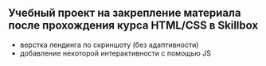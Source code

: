 ## Учебный проект на закрепление материала после прохождения курса HTML/CSS в Skillbox

- верстка лендинга по скриншоту (без адаптивности)
- добавление некоторой интерактивности с помощью JS